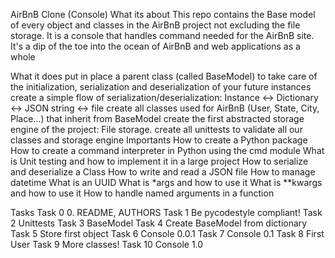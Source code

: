 AirBnB Clone (Console)
What its about
This repo contains the Base model of every object and classes in the AirBnB project not excluding the file storage.
It is a console that handles command needed for the AirBnB site. It's a dip of the toe into the ocean of AirBnB and web applications as a whole

What it does
put in place a parent class (called BaseModel) to take care of the initialization, serialization and deserialization of your future instances
create a simple flow of serialization/deserialization: Instance <-> Dictionary <-> JSON string <-> file
create all classes used for AirBnB (User, State, City, Place…) that inherit from BaseModel
create the first abstracted storage engine of the project: File storage.
create all unittests to validate all our classes and storage engine
Importants
How to create a Python package
How to create a command interpreter in Python using the cmd module
What is Unit testing and how to implement it in a large project
How to serialize and deserialize a Class
How to write and read a JSON file
How to manage datetime
What is an UUID
What is *args and how to use it
What is **kwargs and how to use it
How to handle named arguments in a function

Tasks
Task 0	0. README, AUTHORS
Task 1	Be pycodestyle compliant!
Task 2	Unittests
Task 3	BaseModel
Task 4	Create BaseModel from dictionary
Task 5	Store first object
Task 6	Console 0.0.1
Task 7	Console 0.1
Task 8	First User
Task 9	More classes!
Task 10	Console 1.0
